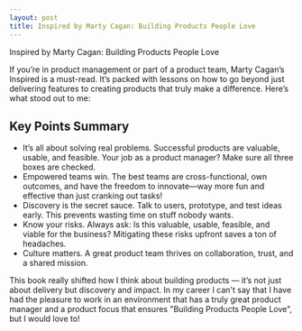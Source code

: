 ```yaml
---
layout: post
title: Inspired by Marty Cagan: Building Products People Love
---
```


Inspired by Marty Cagan: Building Products People Love

If you’re in product management or part of a product team, Marty Cagan’s Inspired is a must-read. It’s packed with lessons on how to go beyond just delivering features to creating products that truly make a difference. Here’s what stood out to me:

## Key Points Summary

* It’s all about solving real problems. Successful products are valuable, usable, and feasible. Your job as a product manager? Make sure all three boxes are checked.
* Empowered teams win. The best teams are cross-functional, own outcomes, and have the freedom to innovate—way more fun and effective than just cranking out tasks!
* Discovery is the secret sauce. Talk to users, prototype, and test ideas early. This prevents wasting time on stuff nobody wants.
* Know your risks. Always ask: Is this valuable, usable, feasible, and viable for the business? Mitigating these risks upfront saves a ton of headaches.
* Culture matters. A great product team thrives on collaboration, trust, and a shared mission.

This book really shifted how I think about building products — it’s not just about delivery but discovery and impact. 
In my career I can't say that I have had the pleasure to work in an environment that has a truly great product manager and a product focus that ensures "Building Products People Love", but I would love to! 
